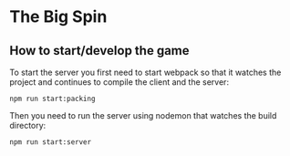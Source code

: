 # The Big Spin

## How to start/develop the game

To start the server you first need to start webpack so that it watches the project and continues to compile the client and the server:

`npm run start:packing`

Then you need to run the server using nodemon that watches the build directory:

`npm run start:server`